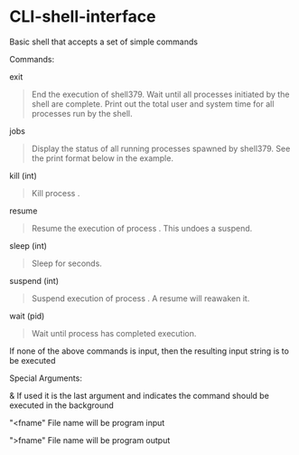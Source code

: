 # CLI-shell-interface
Basic shell that accepts a set of simple commands

Commands: 

exit 
>End the execution of shell379. Wait until all processes initiated by the
shell are complete. Print out the total user and system time for all
processes run by the shell.

jobs
>Display the status of all running processes spawned by shell379. See
the print format below in the example.

kill (int)
>Kill process <int>.
 
resume 
><int> Resume the execution of process <int>. This undoes a suspend.
  
sleep (int)
>Sleep for <int> seconds.
  
suspend (int)
>Suspend execution of process <int>. A resume will reawaken it.
  
  
wait (pid)
>Wait until process <int> has completed execution.

If none of the above commands is input, then the resulting input string is to be executed
> <cmd> <arg>

Special Arguments:


&
If used it is the last argument and indicates the command should be executed in the background


"<fname"
File name will be program input


">fname"
File name will be program output
